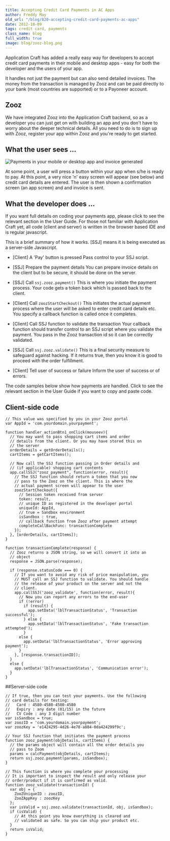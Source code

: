 ```yaml
---
title: Accepting Credit Card Payments in AC Apps
author: Freddy May
old_url: "/blog/820-accepting-credit-card-payments-ac-apps"
date: 2012-10-09
tags: credit card, payments
class_name: blog
full_width: true
image: blog/zooz-blog.png
---
```


Application Craft has added a really easy way for developers to accept credit card payments in their mobile and desktop apps - easy for both the developer and the users of your app.

It handles not just the payment but can also send detailed invoices. The money from the transaction is managed by Zooz and can be paid directly to your bank (most countries are supported) or to a Payoneer account.

## Zooz

We have integrated Zooz into the Application Craft backend, so as a developer you can just get on with building an app and you don't have to worry about the deeper technical details. All you need to do is to sign up with Zooz, register your app within Zooz and you're ready to get started.

## What the user sees ...

![](/img/blog/zooz-blog-2.png "Payments in your mobile or desktop app and invoice generated")

At some point, a user will press a button within your app when s/he is ready to pay. At this point, a very nice 'n' easy screen will appear (see below) and credit card details are entered.  The user is then shown a confirmation screen (an app screen) and and invoice is sent.

## What the developer does ...
If you want full details on coding your payments app, please click to see the relevant section in the User Guide. For those not familiar with Application Craft yet, all code (client and server) is written in the browser based IDE and is regular javascript.

This is a brief summary of how it works. [SSJ] means it is being executed as a server-side Javascript.

  - [Client] A 'Pay' button is pressed
    Pass control to your SSJ script.
 
  - [SSJ] Prepare the payment details
    You can prepare invoice details on the client but to be secure, it should be done on the server.
 
  - [SSJ] Call `ssj.zooz.payment()`
    This is where you initiate the payment process. Your code gets a token back which is passed back to the client.
 
  - [Client] Call `zoozStartCheckout()`
    This initiates the actual payment process where the user will be asked to enter credit card details etc. You specify a callback function is called once it completes.
 
  - [Client] Call SSJ function to validate the transaction
    Your callback function should transfer control to an SSJ script where you validate the payment. You pass in the Zooz transaction id so it can be correctly validated.
 
  - [SSJ] Call `ssj.zooz.validate()`
    This is a final security measure to safeguard against hacking. If it returns true, then you know it is good to proceed with the order fulfillment. 
 
  - [Client] Tell user of success or failure
    Inform the user of success or of errors.

The code samples below show how payments are handled. Click to see the relevant section in the User Guide if you want to copy and paste code.
 
## Client-side code

    // This value was specified by you in your Zooz portal
    var AppId = 'com.yourdomain.yourpayment';

    function handler_actionBtn1_onClick(mouseev){
      // You may want to pass shopping cart items and order
      // details from the client. Or you may have stored this on
      // the server
      orderDetails = getOrderDetails();    
      cartItems = getCartItems();

      // Now call the SSJ function passing in Order details and
      // (if applicable) shopping cart contents
      app.callSSJ("zooz_payment", function(error, result){
        // The SSJ function should return a token that you now
        // pass to the Zooz on the client. This is where the
        // actual payment screen will appear to the user
        zoozStartCheckout({
          // Session token received from server
          token: result,
          // unique ID as registered in the developer portal
  	      uniqueId: AppId,
          // true = Sandbox environment
          isSandbox : true,
          // callback function from Zooz after payment attempt
          completeCallBackFunc: transactionComplete
        });
      }, [orderDetails, cartItems]);       
    }

    function transactionComplete(response) {
      // Zooz returns a JSON string, so we will convert it into an 
      // object
      response = JSON.parse(response);

      if (response.statusCode === 0) {
        // If you want to avoid any risk of price manipulation, you
        // MUST call an SSJ function to validate. You should handle
        // the release of your product on the server and not the
        // client.
        app.callSSJ('zooz_validate', function(error, result){
          // Now you can report any errors to the end-user
          if (!error)
            if (result) {
              app.setData('lblTransactionStatus', 'Transaction successful');
            } else {
              app.setData('lblTransactionStatus', 'Fake transaction attempted');
            }
          else {
            app.setData('lblTransactionStatus', 'Error approving payment');
          }
        }, [response.transactionID]);
      }
      else {
        app.setData('lblTransactionStatus', 'Communication error');
      }
    }

##Server-side code

    // If true, then you can test your payments. Use the following
    // card details for testing:
    //   Card : 4580-4580-4580-4580
    //   Expiry : any date (01/15) in the future
    //   CV Code : any 3 digit number
    var isSandbox = true;
    var zoozID = 'com.yourdomain.yourpayment';
    var zoozKey = 'e1424295-4d26-4e78-a884-0da424299f9c';

    // Your SSJ function that initiates the payment process
    function zooz_payment(objDetails, cartItems) {
      // the params object will contain all the order details you
      // pass to Zoom
      params = calcPayment(objDetails, cartItems);
      return ssj.zooz.payment(params, isSandbox);
    }

    // This function is where you complete your processing
    // It is important to inspect the result and only release your
    // order/product if it is confirmed as valid.
    function zooz_validate(transactionId) {
      var obj = {
        ZooZUniqueID : zoozID,
        ZooZAppKey : zoozKey
      };
      var isValid = ssj.zooz.validate(transactionId, obj, isSandbox);
      if (isValid) {
        // At this point you know everything is cleared and
        // validated as safe. So you can ship your product etc.
      }
      return isValid;
    }
 